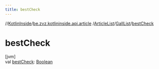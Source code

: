 ```yaml
---
title: bestCheck
---
```

//[KotlinInside](../../../../index.html)/[be.zvz.kotlininside.api.article](../../index.html)
/[ArticleList](../index.html)/[GallList](index.html)/[bestCheck](best-check.html)

# bestCheck

[jvm]\
val [bestCheck](best-check.html): [Boolean](https://kotlinlang.org/api/latest/jvm/stdlib/kotlin/-boolean/index.html)




